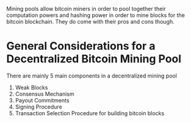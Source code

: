 Mining pools allow bitcoin miners in order to pool together their computation powers and hashing power in order to mine blocks for the bitcoin blockchain. They do come with their pros and cons though.

# General Considerations for a Decentralized Bitcoin Mining Pool
There are mainly 5 main components in a decentralized mining pool
1. Weak Blocks
2. Consensus Mechanism 
3. Payout Commitments 
4. Signing Procedure
5. Transaction Selection Procedure for building bitcoin blocks
